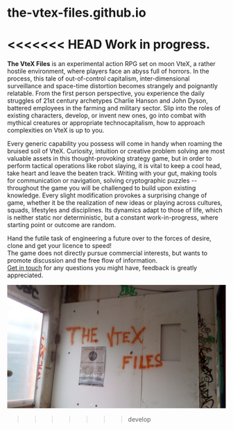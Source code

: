 # the-vtex-files.github.io
<<<<<<< HEAD
Work in progress.
=======
**The VteX Files** is an experimental action RPG set on moon VteX, a rather hostile environment, where players face an abyss full of horrors. In the process, this tale of out-of-control capitalism, inter-dimensional surveillance and space-time distortion becomes strangely and poignantly relatable.
From the first person perspective, you experience the daily struggles of 21st century archetypes Charlie Hanson and John Dyson, battered employees in the farming and military sector. Slip into the roles of existing characters, develop, or invent new ones, go into combat with mythical creatures or appropriate technocapitalism, how to approach complexities on VteX is up to you.

Every generic capability you possess will come in handy when roaming the bruised soil of VteX. Curiosity, intuition or creative problem solving are most valuable assets in this thought-provoking strategy game, but in order to perform tactical operations like robot slaying, it is vital to keep a cool head, take heart and leave the beaten track. 
Writing  with your gut, making tools for communication or navigation, solving cryptographic puzzles --
throughout the game you will be challenged to build upon existing knowledge. Every slight modification provokes a surprising change of game, whether it be the realization of new ideas or playing across cultures, squads, lifestyles and disciplines. Its dynamics adapt to those of life, which is neither static nor deterministic, but a constant work-in-progress, where starting point or outcome are random.

Hand the futile task of engineering a future over to the forces of desire, clone and get your licence to speed!  
The game does not directly pursue commercial interests, but wants to promote discussion and the free flow of information.\
[Get in touch](mailto:ca_jaeger@protonmail.com) for any questions you might have, feedback is greatly appreciated.

![](images/the-vtex-files01.jpg)

>>>>>>>develop

